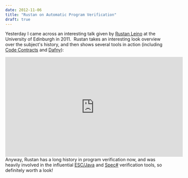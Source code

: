 ```yaml
---
date: 2012-11-06
title: "Rustan on Automatic Program Verification"
draft: true
---
```


Yesterday I came across an interesting talk given by <a href="http://research.microsoft.com/en-us/um/people/leino/">Rustan Leino</a> at the University of Edinburgh in 2011.  Rustan takes an interesting look overview over the subject's history, and then shows several tools in action (including <a href="http://social.technet.microsoft.com/wiki/contents/articles/microsoft-code-contracts.aspx">Code Contracts</a> and <a href="http://research.microsoft.com/en-us/projects/dafny/">Dafny</a>):
<center>
<iframe width="560" height="315" src="http://www.youtube.com/embed/5t4WntcsZZo" frameborder="0" allowfullscreen></iframe>
</center>
Anyway, Rustan has a long history in program verification now, and was heavily involved in the influential <a href="http://en.wikipedia.org/wiki/ESC/Java">ESC/Java</a> and <a href="http://en.wikipedia.org/wiki/Spec_Sharp">Spec#</a> verification tools, so definitely worth a look!